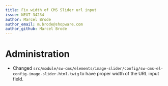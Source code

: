 ```yaml
---
title: Fix width of CMS Slider url input
issue: NEXT-34234
author: Marcel Brode
author_email: m.brode@shopware.com
author_github: Marcel Brode
---
```

# Administration
* Changed `src/module/sw-cms/elements/image-slider/config/sw-cms-el-config-image-slider.html.twig` to have proper width of the URL input field.
